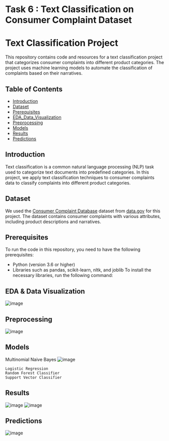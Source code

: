 # Task 6 : Text Classification on Consumer Complaint Dataset

# Text Classification Project

This repository contains code and resources for a text classification project that categorizes consumer complaints into different product categories. The project uses machine learning models to automate the classification of complaints based on their narratives.

## Table of Contents
- [Introduction](#introduction)
- [Dataset](#dataset)
- [Prerequisites](#prerequisites)
- [EDA_Data_Visualization](#EDA)
- [Preprocessing](#preprocessing)
- [Models](#models)
- [Results](#results)
- [Predictions](#predictions)

## Introduction

Text classification is a common natural language processing (NLP) task used to categorize text documents into predefined categories. In this project, we apply text classification techniques to consumer complaints data to classify complaints into different product categories.

## Dataset

We used the [Consumer Complaint Database](https://catalog.data.gov/dataset/consumer-complaint-database) dataset from [data.gov](https://data.gov) for this project. The dataset contains consumer complaints with various attributes, including product descriptions and narratives.

## Prerequisites

To run the code in this repository, you need to have the following prerequisites:

- Python (version 3.6 or higher)
- Libraries such as pandas, scikit-learn, nltk, and joblib
To install the necessary libraries, run the following command:

## EDA & Data Visualization
![image](https://github.com/nirajsoft01/Task_6_Text_Classification/assets/70097083/bfd2801f-bd30-42c1-b7c5-dafc578ab7f7)

## Preprocessing
![image](https://github.com/nirajsoft01/Task_6_Text_Classification/assets/70097083/d563ccc3-90ad-4774-9a44-6bd92c54595c)

## Models
Multinomial Naive Bayes
![image](https://github.com/nirajsoft01/Task_6_Text_Classification/assets/70097083/72da4780-d258-4531-aca8-407780b00a3d)

    Logistic Regression
    Random Forest Classifier
    Support Vector Classifier

## Results
![image](https://github.com/nirajsoft01/Task_6_Text_Classification/assets/70097083/e934ed0d-aa75-45ce-a335-63e5045271fe)
![image](https://github.com/nirajsoft01/Task_6_Text_Classification/assets/70097083/a3c54e54-9111-41ff-af6e-49f40d25f33f)


## Predictions
![image](https://github.com/nirajsoft01/Task_6_Text_Classification/assets/70097083/c3762a58-3c49-4db5-a324-f14f4c2ffbb4)

